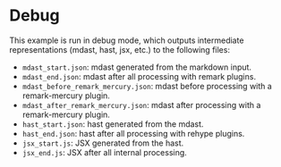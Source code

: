 # Debug

This example is run in debug mode, which outputs intermediate representations (mdast, hast, jsx, etc.) to the following files:

- `mdast_start.json`: mdast generated from the markdown input.
- `mdast_end.json`: mdast after all processing with remark plugins.
- `mdast_before_remark_mercury.json`: mdast before processing with a remark-mercury plugin.
- `mdast_after_remark_mercury.json`: mdast after processing with a remark-mercury plugin.
- `hast_start.json`: hast generated from the mdast.
- `hast_end.json`: hast after all processing with rehype plugins.
- `jsx_start.js`: JSX generated from the hast.
- `jsx_end.js`: JSX after all internal processing.
